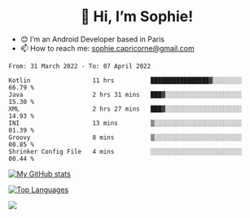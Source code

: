 <h1 align="center"> 👋 Hi, I’m Sophie! </h1>  

- 😊 I’m an Android Developer based in Paris
- 📫 How to reach me: sophie.capricorne@gmail.com


<!--START_SECTION:waka-->

```text
From: 31 March 2022 - To: 07 April 2022

Kotlin                 11 hrs          ████████████████▓░░░░░░░░   66.79 %
Java                   2 hrs 31 mins   ███▓░░░░░░░░░░░░░░░░░░░░░   15.30 %
XML                    2 hrs 27 mins   ███▓░░░░░░░░░░░░░░░░░░░░░   14.93 %
INI                    13 mins         ▒░░░░░░░░░░░░░░░░░░░░░░░░   01.39 %
Groovy                 8 mins          ▒░░░░░░░░░░░░░░░░░░░░░░░░   00.85 %
Shrinker Config File   4 mins          ░░░░░░░░░░░░░░░░░░░░░░░░░   00.44 %
```

<!--END_SECTION:waka-->

[![My GitHub stats](https://github-readme-stats.vercel.app/api?username=sophicapri&show_icons=true&theme=buefy)](https://github.com/anuraghazra/github-readme-stats)

[![Top Languages](https://github-readme-stats.vercel.app/api/top-langs/?username=sophicapri&langs_count=2&layout=compact)](https://github.com/anuraghazra/github-readme-stats)

![](https://github-readme-streak-stats.herokuapp.com/?user=sophicapri)
